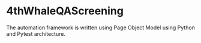 # 4thWhaleQAScreening
The automation framework is written using Page Object Model using Python and Pytest architecture.

